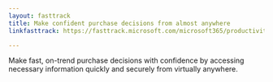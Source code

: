 ```yaml
---
layout: fasttrack
title: Make confident purchase decisions from almost anywhere
linkfasttrack: https://fasttrack.microsoft.com/microsoft365/productivitylibrary/Make-confident-purchase-decisions-from-almost-anywhere 

---
```

Make fast, on-trend purchase decisions with confidence by accessing necessary information quickly and securely from virtually anywhere.